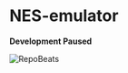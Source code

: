 # NES-emulator

**Development Paused**

![RepoBeats](https://repobeats.axiom.co/api/embed/9f45594c0897ea733af5ded1531eebf68fb0658a.svg)

